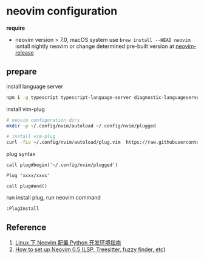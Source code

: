 # neovim configuration

**require**

- neovim version > 7.0, macOS system use `brew install --HEAD neovim` isntall nightly neovim or change determined pre-built version at [neovim-release](https://github.com/neovim/neovim/releases/tag/v0.7.0)

## prepare

install language server

```bash
npm i -g typescript typescript-language-server diagnostic-languageserver
```

install vim-plug

```bash
# neovim configuration dirs
mkdir -p ~/.config/nvim/autoload ~/.config/nvim/plugged

# install vim-plug
curl -fLo ~/.config/nvim/autoload/plug.vim  https://raw.githubusercontent.com/junegunn/vim-plug/master/plug.vim
```

plug syntax

```vim
call plug#begin('~/.config/nvim/plugged')

Plug 'xxxx/xxxx'

call plug#end()
```

run install plug, run neovim command

```vim
:PlugInstall
```

## Reference

1. [Linux 下 Neovim 配置 Python 开发环境指南](https://jdhao.github.io/2018/09/05/centos_nvim_install_use_guide/)
2. [How to set up Neovim 0.5 (LSP, Treesitter, fuzzy finder, etc)](https://www.youtube.com/watch?v=FW2X1CXrU1w)
